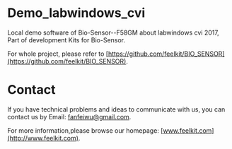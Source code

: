 # Demo_labwindows_cvi
Local demo software of Bio-Sensor--F58GM  about labwindows cvi 2017, Part of development Kits for Bio-Sensor. 

For whole project, please refer to [https://github.com/feelkit/BIO_SENSOR](https://github.com/feelkit/BIO_SENSOR).

# Contact
If you have technical problems and ideas to communicate with us, you can
contact us by Email: fanfeiwu@gmail.com.  

For more information,please browse our homepage: [www.feelkit.com](http://www.feelkit.com).

